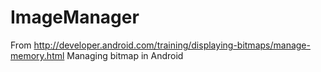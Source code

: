 ImageManager
============
From http://developer.android.com/training/displaying-bitmaps/manage-memory.html
Managing bitmap in Android
